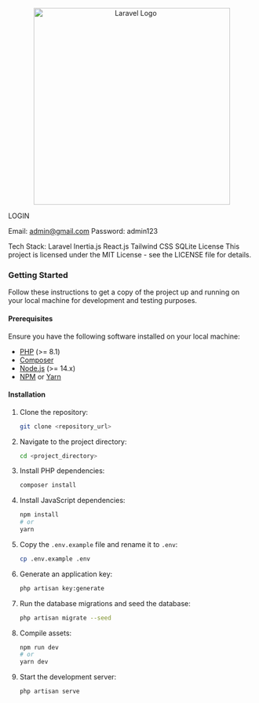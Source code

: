 <p align="center"><a href="https://laravel.com" target="_blank"><img src="https://raw.githubusercontent.com/laravel/art/master/logo-lockup/5%20SVG/2%20CMYK/1%20Full%20Color/laravel-logolockup-cmyk-red.svg" width="400" alt="Laravel Logo"></a></p>

LOGIN

Email: admin@gmail.com
Password: admin123


Tech Stack:
Laravel
Inertia.js
React.js
Tailwind CSS
SQLite
License
This project is licensed under the MIT License - see the LICENSE file for details.





### Getting Started

Follow these instructions to get a copy of the project up and running on your local machine for development and testing purposes.

#### Prerequisites

Ensure you have the following software installed on your local machine:

- [PHP](https://www.php.net/) (>= 8.1)
- [Composer](https://getcomposer.org/)
- [Node.js](https://nodejs.org/) (>= 14.x)
- [NPM](https://www.npmjs.com/) or [Yarn](https://yarnpkg.com/)

#### Installation

1. Clone the repository:

   ```bash
   git clone <repository_url>
   ```

2. Navigate to the project directory:

   ```bash
   cd <project_directory>
   ```

3. Install PHP dependencies:

   ```bash
   composer install
   ```

4. Install JavaScript dependencies:

   ```bash
   npm install
   # or
   yarn
   ```

5. Copy the `.env.example` file and rename it to `.env`:

   ```bash
   cp .env.example .env
   ```

6. Generate an application key:

   ```bash
   php artisan key:generate
   ```

7. Run the database migrations and seed the database:

   ```bash
   php artisan migrate --seed
   ```

8. Compile assets:

   ```bash
   npm run dev
   # or
   yarn dev
   ```

9. Start the development server:

   ```bash
   php artisan serve
   ```

